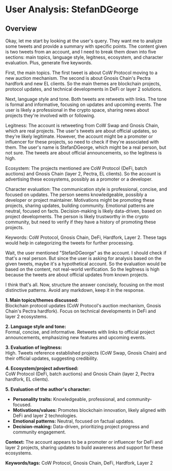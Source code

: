# User Analysis: StefanDGeorge

## Overview

<think>
Okay, let me start by looking at the user's query. They want me to analyze some tweets and provide a summary with specific points. The content given is two tweets from an account, and I need to break them down into five sections: main topics, language style, legitness, ecosystem, and character evaluation. Plus, generate five keywords.

First, the main topics. The first tweet is about CoW Protocol moving to a new auction mechanism. The second is about Gnosis Chain's Pectra hardfork and new EL clients. So the main themes are blockchain projects, protocol updates, and technical developments in DeFi or layer 2 solutions.

Next, language style and tone. Both tweets are retweets with links. The tone is formal and informative, focusing on updates and upcoming events. The user is likely a professional in the crypto space, sharing news about projects they're involved with or following.

Legitness: The account is retweeting from CoW Swap and Gnosis Chain, which are real projects. The user's tweets are about official updates, so they're likely legitimate. However, the account might be a promoter or influencer for these projects, so need to check if they're associated with them. The user's name is StefanDGeorge, which might be a real person, but not sure. The tweets are about official announcements, so the legitness is high.

Ecosystem: The projects mentioned are CoW Protocol (DeFi, batch auctions) and Gnosis Chain (layer 2, Pectra, EL clients). So the account is advertising these ecosystems, possibly as a promoter or a developer.

Character evaluation: The communication style is professional, concise, and focused on updates. The person seems knowledgeable, possibly a developer or project maintainer. Motivations might be promoting these projects, sharing updates, building community. Emotional patterns are neutral, focused on facts. Decision-making is likely data-driven, based on project developments. The person is likely trustworthy in the crypto community, but need to verify if they have a history of promoting these projects.

Keywords: CoW Protocol, Gnosis Chain, DeFi, Hardfork, Layer 2. These tags would help in categorizing the tweets for further processing.

Wait, the user mentioned "StefanDGeorge" as the account. I should check if that's a real person. But since the user is asking for analysis based on the given tweets, maybe it's a hypothetical account. So the evaluation would be based on the content, not real-world verification. So the legitness is high because the tweets are about official updates from known projects.

I think that's all. Now, structure the answer concisely, focusing on the most distinctive patterns. Avoid any markdown, keep it in the response.
</think>

**1. Main topics/themes discussed:**  
Blockchain protocol updates (CoW Protocol's auction mechanism, Gnosis Chain's Pectra hardfork). Focus on technical developments in DeFi and layer 2 ecosystems.  

**2. Language style and tone:**  
Formal, concise, and informative. Retweets with links to official project announcements, emphasizing new features and upcoming events.  

**3. Evaluation of legitness:**  
High. Tweets reference established projects (CoW Swap, Gnosis Chain) and their official updates, suggesting credibility.  

**4. Ecosystem/project advertised:**  
CoW Protocol (DeFi, batch auctions) and Gnosis Chain (layer 2, Pectra hardfork, EL clients).  

**5. Evaluation of the author's character:**  
- **Personality traits:** Knowledgeable, professional, and community-focused.  
- **Motivations/values:** Promotes blockchain innovation, likely aligned with DeFi and layer 2 technologies.  
- **Emotional patterns:** Neutral, focused on factual updates.  
- **Decision-making:** Data-driven, prioritizing project progress and community engagement.  

**Context:** The account appears to be a promoter or influencer for DeFi and layer 2 projects, sharing updates to build awareness and support for these ecosystems.  

**Keywords/tags:** CoW Protocol, Gnosis Chain, DeFi, Hardfork, Layer 2